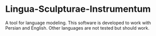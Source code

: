 # Lingua-Sculpturae-Instrumentum
A tool for language modeling.
This software is developed to work with Persian and English.
Other languages are not tested but should work.
